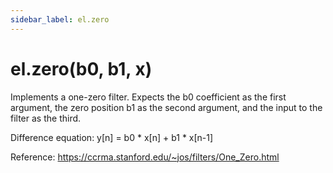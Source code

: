 ```yaml
---
sidebar_label: el.zero
---
```


# el.zero(b0, b1, x)

Implements a one-zero filter. Expects the b0 coefficient as the first
argument, the zero position b1 as the second argument, and the input to the filter as the third.

Difference equation: y[n] = b0 * x[n] + b1 * x[n-1]

Reference: https://ccrma.stanford.edu/~jos/filters/One_Zero.html
